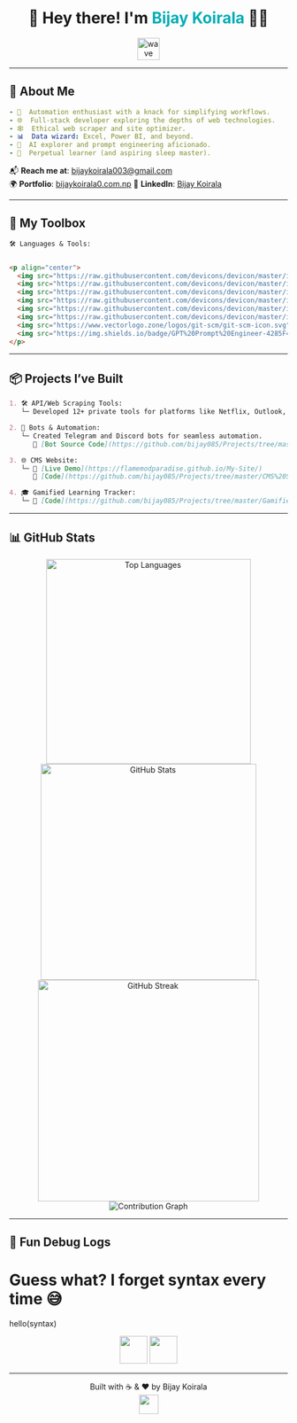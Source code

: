 <h1 align="center">
  🌳 Hey there! I'm <span style="color:#00ADB5;">Bijay Koirala</span> 🧑‍💻
</h1>

<p align="center">
  <img src="https://github.com/bijay085/bijay085/assets/107698781/e06089b9-5686-4b99-b825-432e89f1f98e" alt="wave" width="40"/>
</p>

---

## 🌱 About Me

```yaml
- 🤖  Automation enthusiast with a knack for simplifying workflows.
- 🌐  Full-stack developer exploring the depths of web technologies.
- 🕸️  Ethical web scraper and site optimizer.
- 📊  Data wizard: Excel, Power BI, and beyond.
- 🧠  AI explorer and prompt engineering aficionado.
- 🛌  Perpetual learner (and aspiring sleep master).
```

📬 **Reach me at**: [bijaykoirala003@gmail.com](mailto:bijaykoirala003@gmail.com)  
🌍 **Portfolio**: [bijaykoirala0.com.np](https://bijaykoirala0.com.np)
💼 **LinkedIn**: [Bijay Koirala](https://www.linkedin.com/in/bijay-koirala/)  

---

## 🌳 My Toolbox

```markdown
🛠️ Languages & Tools:


<p align="center">
  <img src="https://raw.githubusercontent.com/devicons/devicon/master/icons/python/python-original.svg" width="40" title="Python"/>
  <img src="https://raw.githubusercontent.com/devicons/devicon/master/icons/html5/html5-original-wordmark.svg" width="40" title="HTML5"/>
  <img src="https://raw.githubusercontent.com/devicons/devicon/master/icons/css3/css3-original-wordmark.svg" width="40" title="CSS3"/>
  <img src="https://raw.githubusercontent.com/devicons/devicon/master/icons/javascript/javascript-original.svg" width="40" title="JavaScript"/>
  <img src="https://raw.githubusercontent.com/devicons/devicon/master/icons/php/php-original.svg" width="40" title="PHP"/>
  <img src="https://raw.githubusercontent.com/devicons/devicon/master/icons/mysql/mysql-original-wordmark.svg" width="40" title="MySQL"/>
  <img src="https://www.vectorlogo.zone/logos/git-scm/git-scm-icon.svg" width="40" title="Git"/>
  <img src="https://img.shields.io/badge/GPT%20Prompt%20Engineer-4285F4?style=for-the-badge&logo=openai&logoColor=white" height="28"/>
</p>
```
---

## 📦 Projects I’ve Built

```markdown
1. 🛠️ API/Web Scraping Tools:
   └─ Developed 12+ private tools for platforms like Netflix, Outlook, ChatGPT, and more.

2. 🤖 Bots & Automation:
   └─ Created Telegram and Discord bots for seamless automation.
      🔗 [Bot Source Code](https://github.com/bijay085/Projects/tree/master/Bots)

3. 🌐 CMS Website:
   └─ 🔗 [Live Demo](https://flamemodparadise.github.io/My-Site/)
      💾 [Code](https://github.com/bijay085/Projects/tree/master/CMS%20Site)

4. 🎓 Gamified Learning Tracker:
   └─ 💾 [Code](https://github.com/bijay085/Projects/tree/master/Gamified%20Learning%20Progress%20Tracker)
```

---

## 📊 GitHub Stats

<div align="center">

<img src="https://github-readme-stats.vercel.app/api/top-langs?username=bijay085&show_icons=true&locale=en&layout=compact&theme=radical" width="370" alt="Top Languages" />

<img src="https://github-readme-stats.vercel.app/api?username=bijay085&show_icons=true&locale=en&theme=radical" width="390" alt="GitHub Stats" />

<img src="https://github-readme-streak-stats.herokuapp.com/?user=bijay085&theme=radical" width="400" alt="GitHub Streak" />

<img src="https://github-readme-activity-graph.vercel.app/graph?username=bijay085&theme=rogue" alt="Contribution Graph" />

</div>

---

## 🤯 Fun Debug Logs

# Guess what? I forget syntax every time 😅
hello(syntax)

<p align="center">
  <img src="https://media.giphy.com/media/TLjn42M7DPVQGdxfIr/giphy.gif" width="50"/> 
  <img src="https://media.giphy.com/media/10DhYj0GGhL9tm/giphy.gif" width="50"/>
</p>

---

<p align="center">
  Built with ☕ & ❤️ by Bijay Koirala  
  <br/>
  <img src="https://github.com/bijay085/bijay085/assets/107698781/550c345f-7905-4bd6-a3d0-ab5f9588cd7a" width="35"/>
</p>

